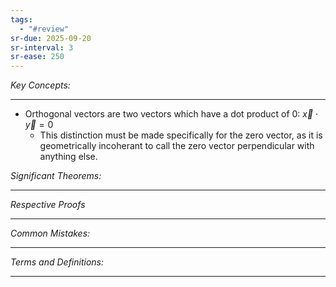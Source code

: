 ```yaml
---
tags:
  - "#review"
sr-due: 2025-09-20
sr-interval: 3
sr-ease: 250
---
```

*Key Concepts:*
___

- Orthogonal vectors are two vectors which have a dot product of 0: $\vec{x} \cdot \vec{y} = 0$
	- This distinction must be made specifically for the zero vector, as it is geometrically incoherant to call the zero vector perpendicular with anything else. 
	

*Significant Theorems:*
___

*Respective Proofs*
___

*Common Mistakes:*
___

*Terms and Definitions:*
___

